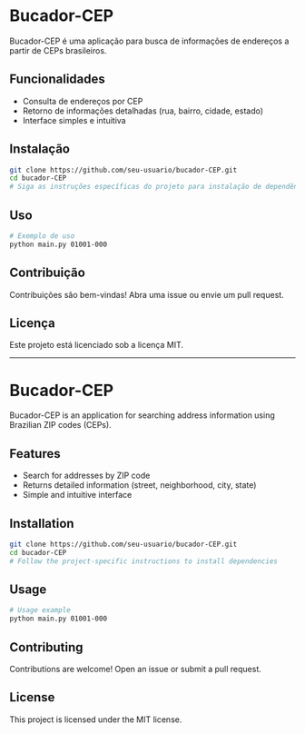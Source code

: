 # Bucador-CEP

Bucador-CEP é uma aplicação para busca de informações de endereços a partir de CEPs brasileiros.

## Funcionalidades

- Consulta de endereços por CEP
- Retorno de informações detalhadas (rua, bairro, cidade, estado)
- Interface simples e intuitiva

## Instalação

```bash
git clone https://github.com/seu-usuario/bucador-CEP.git
cd bucador-CEP
# Siga as instruções específicas do projeto para instalação de dependências
```

## Uso

```bash
# Exemplo de uso
python main.py 01001-000
```

## Contribuição

Contribuições são bem-vindas! Abra uma issue ou envie um pull request.

## Licença

Este projeto está licenciado sob a licença MIT.

---

# Bucador-CEP

Bucador-CEP is an application for searching address information using Brazilian ZIP codes (CEPs).

## Features

- Search for addresses by ZIP code
- Returns detailed information (street, neighborhood, city, state)
- Simple and intuitive interface

## Installation

```bash
git clone https://github.com/seu-usuario/bucador-CEP.git
cd bucador-CEP
# Follow the project-specific instructions to install dependencies
```

## Usage

```bash
# Usage example
python main.py 01001-000
```

## Contributing

Contributions are welcome! Open an issue or submit a pull request.

## License

This project is licensed under the MIT license.
